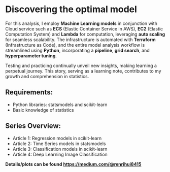 # Discovering the optimal model

For this analysis, I employ **Machine Learning models** in conjunction with Cloud service such as **ECS** (Elastic Container Service in AWS), **EC2** (Elastic Computation System) and **Lambda** for computation, leveraging **auto scaling** for seamless scalability. The infrastructure is automated with **Terraform** (Infrastructure as Code), and the entire model analysis workflow is streamlined using **Python**, incorporating a **pipeline**, **grid search**, and **hyperparameter tuning**.

Testing and practicing continually unveil new insights, making learning a perpetual journey. This story, serving as a learning note, contributes to my growth and comprehension in statistics.

## Requirements:

- Python libraries: statsmodels and scikit-learn
- Basic knowledge of statistics

## Series Overview:

- Article 1: Regression models in scikit-learn
- Article 2: Time Series models in statsmodels
- Article 3: Classification models in scikit-learn
- Article 4: Deep Learning Image Classification

**Details/plots can be found https://medium.com/@renrihui8415**
